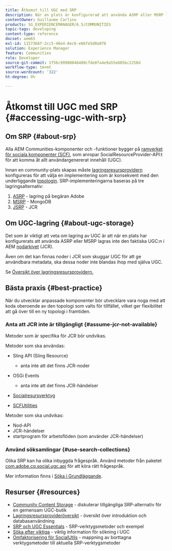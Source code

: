```yaml
---
title: Åtkomst till UGC med SRP
description: När en plats är konfigurerad att använda ASRP eller MSRP lagras inte den faktiska UGC:n i AEM nodarkiv (JCR)
contentOwner: Guillaume Carlino
products: SG_EXPERIENCEMANAGER/6.5/COMMUNITIES
topic-tags: developing
content-type: reference
docset: aem65
exl-id: 1157366f-2cc5-46e4-8ec6-e66fe5d0a0f6
solution: Experience Manager
feature: Communities
role: Developer
source-git-commit: 1f56c99980846400cfde8fa4e9a55e885bc2258d
workflow-type: tm+mt
source-wordcount: '322'
ht-degree: 0%

---
```


# Åtkomst till UGC med SRP {#accessing-ugc-with-srp}

## Om SRP {#about-srp}

Alla AEM Communities-komponenter och -funktioner bygger på [ramverket för sociala komponenter (SCF)](/help/communities/scf.md), som anropar SocialResourceProvider-API:t för att komma åt allt användargenererat innehåll (UGC).

Innan en community-plats skapas måste [lagringsresursprovidern ](/help/communities/working-with-srp.md) konfigureras för att välja en implementering som är konsekvent med den underliggande [topologin](/help/communities/topologies.md). SRP-implementeringarna baseras på tre lagringsalternativ:

1. [ASRP](/help/communities/asrp.md) - lagring på begäran Adobe
1. [MSRP](/help/communities/msrp.md) - MongoDB
1. [JSRP](/help/communities/jsrp.md) - JCR

## Om UGC-lagring {#about-ugc-storage}

Det som är viktigt att veta om lagring av UGC är att när en plats har konfigurerats att använda ASRP eller MSRP lagras inte den faktiska UGC:n i AEM [nodarkivet](/help/sites-deploying/data-store-config.md) (JCR).

Även om det kan finnas noder i JCR som skuggar UGC för att ge användbara metadata, ska dessa noder inte blandas ihop med själva UGC.

Se [Översikt över lagringsresursprovidern.](/help/communities/srp.md)

## Bästa praxis {#best-practice}

När du utvecklar anpassade komponenter bör utvecklare vara noga med att koda oberoende av den topologi som valts för tillfället, vilket ger flexibilitet att gå över till en ny topologi i framtiden.

### Anta att JCR inte är tillgängligt {#assume-jcr-not-available}

Metoder som är specifika för JCR bör undvikas.

Metoder som ska användas:

* Sling API (Sling Resource)

   * anta inte att det finns JCR-noder

* OSGi Events

   * anta inte att det finns JCR-händelser

* [Socialresursverktyg](/help/communities/socialutils.md#socialresourceutilities-package)
* [SCFUtilities](/help/communities/socialutils.md#scfutilities-package)

Metoder som ska undvikas:

* Nod-API
* JCR-händelser
* startprogram för arbetsflöden (som använder JCR-händelser)

### Använd söksamlingar {#use-search-collections}

Olika SRP kan ha olika inbyggda frågespråk. Använd metoder från paketet [com.adobe.cq.social.ugc.api](https://helpx.adobe.com/experience-manager/6-5/sites/developing/using/reference-materials/javadoc/com/adobe/cq/social/ugc/api/package-summary.html) för att köra rätt frågespråk.

Mer information finns i [Söka i Grundläggande](/help/communities/search-implementation.md).

## Resurser {#resources}

* [Community Content Storage](/help/communities/working-with-srp.md) - diskuterar tillgängliga SRP-alternativ för en gemensam UGC-butik
* [Lagringsresursprovideröversikt](/help/communities/srp.md) - översikt över introduktion och databasanvändning
* [SRP och UGC Essentials](/help/communities/srp-and-ugc.md) - SRP-verktygsmetoder och exempel
* [Söka efter viktiga](/help/communities/search-implementation.md) - viktig information för sökning i UGC
* [Omfaktorisering för SocialUtils](/help/communities/socialutils.md) - mappning av borttagna verktygsmetoder till aktuella SRP-verktygsmetoder
